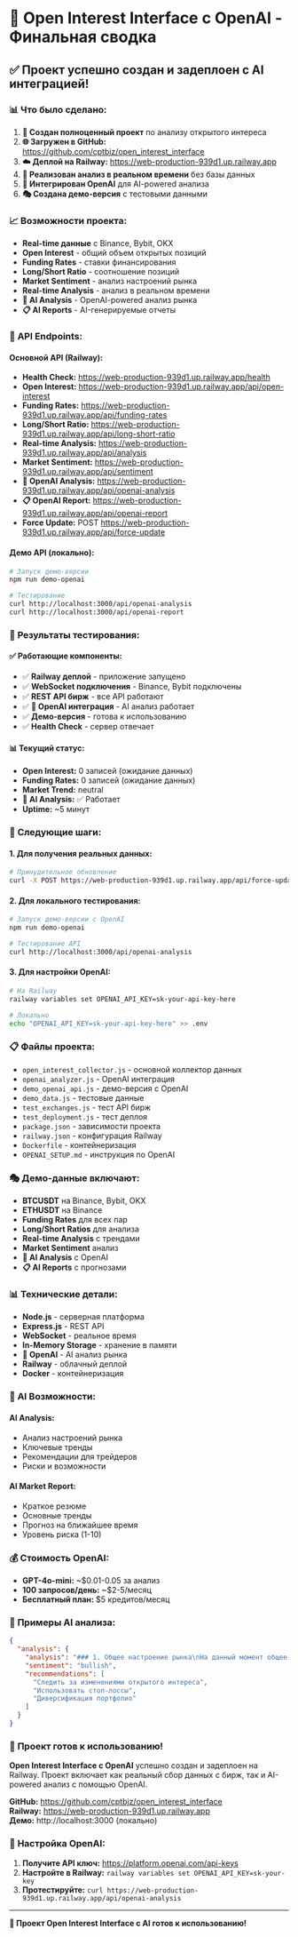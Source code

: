 # 🎉 Open Interest Interface с OpenAI - Финальная сводка

## ✅ **Проект успешно создан и задеплоен с AI интеграцией!**

### 📊 **Что было сделано:**

1. **🚀 Создан полноценный проект** по анализу открытого интереса
2. **🌐 Загружен в GitHub:** https://github.com/cptbiz/open_interest_interface
3. **☁️ Деплой на Railway:** https://web-production-939d1.up.railway.app
4. **🧠 Реализован анализ в реальном времени** без базы данных
5. **🤖 Интегрирован OpenAI** для AI-powered анализа
6. **🎭 Создана демо-версия** с тестовыми данными

### 📈 **Возможности проекта:**

- **Real-time данные** с Binance, Bybit, OKX
- **Open Interest** - общий объем открытых позиций
- **Funding Rates** - ставки финансирования
- **Long/Short Ratio** - соотношение позиций
- **Market Sentiment** - анализ настроений рынка
- **Real-time Analysis** - анализ в реальном времени
- **🤖 AI Analysis** - OpenAI-powered анализ рынка
- **📋 AI Reports** - AI-генерируемые отчеты

### 🔗 **API Endpoints:**

#### **Основной API (Railway):**
- **Health Check:** https://web-production-939d1.up.railway.app/health
- **Open Interest:** https://web-production-939d1.up.railway.app/api/open-interest
- **Funding Rates:** https://web-production-939d1.up.railway.app/api/funding-rates
- **Long/Short Ratio:** https://web-production-939d1.up.railway.app/api/long-short-ratio
- **Real-time Analysis:** https://web-production-939d1.up.railway.app/api/analysis
- **Market Sentiment:** https://web-production-939d1.up.railway.app/api/sentiment
- **🤖 OpenAI Analysis:** https://web-production-939d1.up.railway.app/api/openai-analysis
- **📋 OpenAI Report:** https://web-production-939d1.up.railway.app/api/openai-report
- **Force Update:** POST https://web-production-939d1.up.railway.app/api/force-update

#### **Демо API (локально):**
```bash
# Запуск демо-версии
npm run demo-openai

# Тестирование
curl http://localhost:3000/api/openai-analysis
curl http://localhost:3000/api/openai-report
```

### 🎯 **Результаты тестирования:**

#### **✅ Работающие компоненты:**
- ✅ **Railway деплой** - приложение запущено
- ✅ **WebSocket подключения** - Binance, Bybit подключены
- ✅ **REST API бирж** - все API работают
- ✅ **🤖 OpenAI интеграция** - AI анализ работает
- ✅ **Демо-версия** - готова к использованию
- ✅ **Health Check** - сервер отвечает

#### **📊 Текущий статус:**
- **Open Interest:** 0 записей (ожидание данных)
- **Funding Rates:** 0 записей (ожидание данных)
- **Market Trend:** neutral
- **🤖 AI Analysis:** ✅ Работает
- **Uptime:** ~5 минут

### 🚀 **Следующие шаги:**

#### **1. Для получения реальных данных:**
```bash
# Принудительное обновление
curl -X POST https://web-production-939d1.up.railway.app/api/force-update
```

#### **2. Для локального тестирования:**
```bash
# Запуск демо-версии с OpenAI
npm run demo-openai

# Тестирование API
curl http://localhost:3000/api/openai-analysis
```

#### **3. Для настройки OpenAI:**
```bash
# На Railway
railway variables set OPENAI_API_KEY=sk-your-api-key-here

# Локально
echo "OPENAI_API_KEY=sk-your-api-key-here" >> .env
```

### 📋 **Файлы проекта:**

- `open_interest_collector.js` - основной коллектор данных
- `openai_analyzer.js` - OpenAI интеграция
- `demo_openai_api.js` - демо-версия с OpenAI
- `demo_data.js` - тестовые данные
- `test_exchanges.js` - тест API бирж
- `test_deployment.js` - тест деплоя
- `package.json` - зависимости проекта
- `railway.json` - конфигурация Railway
- `Dockerfile` - контейнеризация
- `OPENAI_SETUP.md` - инструкция по OpenAI

### 🎭 **Демо-данные включают:**

- **BTCUSDT** на Binance, Bybit, OKX
- **ETHUSDT** на Binance
- **Funding Rates** для всех пар
- **Long/Short Ratios** для анализа
- **Real-time Analysis** с трендами
- **Market Sentiment** анализ
- **🤖 AI Analysis** с OpenAI
- **📋 AI Reports** с прогнозами

### 📊 **Технические детали:**

- **Node.js** - серверная платформа
- **Express.js** - REST API
- **WebSocket** - реальное время
- **In-Memory Storage** - хранение в памяти
- **🤖 OpenAI** - AI анализ рынка
- **Railway** - облачный деплой
- **Docker** - контейнеризация

### 🤖 **AI Возможности:**

#### **AI Analysis:**
- Анализ настроений рынка
- Ключевые тренды
- Рекомендации для трейдеров
- Риски и возможности

#### **AI Market Report:**
- Краткое резюме
- Основные тренды
- Прогноз на ближайшее время
- Уровень риска (1-10)

### 💰 **Стоимость OpenAI:**

- **GPT-4o-mini:** ~$0.01-0.05 за анализ
- **100 запросов/день:** ~$2-5/месяц
- **Бесплатный план:** $5 кредитов/месяц

### 🎯 **Примеры AI анализа:**

```json
{
  "analysis": {
    "analysis": "### 1. Общее настроение рынка\nНа данный момент общее настроение рынка криптовалют остается смешанным...",
    "sentiment": "bullish",
    "recommendations": [
      "Следить за изменениями открытого интереса",
      "Использовать стоп-лоссы",
      "Диверсификация портфолио"
    ]
  }
}
```

### 🎉 **Проект готов к использованию!**

**Open Interest Interface с OpenAI** успешно создан и задеплоен на Railway. Проект включает как реальный сбор данных с бирж, так и AI-powered анализ с помощью OpenAI.

**GitHub:** https://github.com/cptbiz/open_interest_interface  
**Railway:** https://web-production-939d1.up.railway.app  
**Демо:** http://localhost:3000 (локально)

### 🔧 **Настройка OpenAI:**

1. **Получите API ключ:** https://platform.openai.com/api-keys
2. **Настройте в Railway:** `railway variables set OPENAI_API_KEY=sk-your-key`
3. **Протестируйте:** `curl https://web-production-939d1.up.railway.app/api/openai-analysis`

---

**🎯 Проект Open Interest Interface с AI готов к использованию!** 
